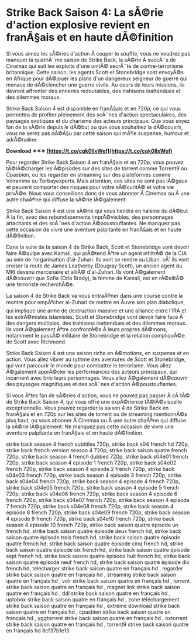 
 
# Strike Back Saison 4: La sÃ©rie d'action explosive revient en franÃ§ais et en haute dÃ©finition
  
Si vous aimez les sÃ©ries d'action Ã  couper le souffle, vous ne voudrez pas manquer la quatriÃ¨me saison de Strike Back, la sÃ©rie Ã  succÃ¨s de Cinemax qui suit les exploits d'une unitÃ© secrÃ¨te de contre-terrorisme britannique. Cette saison, les agents Scott et Stonebridge sont envoyÃ©s en Afrique pour dÃ©jouer les plans d'un dangereux seigneur de guerre qui menace de dÃ©clencher une guerre civile. Au cours de leurs missions, ils devront affronter des ennemis redoutables, des trahisons inattendues et des dilemmes moraux.
  
Strike Back Saison 4 est disponible en franÃ§ais et en 720p, ce qui vous permettra de profiter pleinement des scÃ¨nes d'action spectaculaires, des paysages exotiques et du charisme des acteurs principaux. Que vous soyez fan de la sÃ©rie depuis le dÃ©but ou que vous souhaitiez la dÃ©couvrir, vous ne serez pas dÃ©Ã§u par cette saison qui mÃªle suspense, humour et adrÃ©naline.
 
**Download ✶✶✶ [https://t.co/cqk0llxWef](https://t.co/cqk0llxWef)**


  
Pour regarder Strike Back Saison 4 en franÃ§ais et en 720p, vous pouvez tÃ©lÃ©charger les Ã©pisodes sur des sites de torrent comme Torrent9 ou Cpasbien, ou les regarder en streaming sur des plateformes comme Voiranime ou Torbayexperts. Mais attention, ces sites ne sont pas lÃ©gaux et peuvent comporter des risques pour votre sÃ©curitÃ© et votre vie privÃ©e. Nous vous conseillons donc de vous abonner Ã  Cinemax ou Ã  une autre chaÃ®ne qui diffuse la sÃ©rie lÃ©galement.
  
Strike Back Saison 4 est une sÃ©rie qui vous tiendra en haleine du dÃ©but Ã  la fin, avec des rebondissements imprÃ©visibles, des personnages attachants et des scÃ¨nes d'action Ã©poustouflantes. Ne manquez pas cette occasion de vivre une aventure palpitante en franÃ§ais et en haute dÃ©finition.
  
Dans la suite de la saison 4 de Strike Back, Scott et Stonebridge vont devoir faire Ã©quipe avec Kamali, qui prÃ©tend Ãªtre un agent infiltrÃ© de la CIA au sein de l'organisation d'al-Zuhari. Ils vont se rendre au Liban, oÃ¹ ils vont croiser la route de James Leatherby (Dougray Scott), un ancien agent du MI6 devenu mercenaire et alliÃ© d'al-Zuhari. Ils vont Ã©galement dÃ©couvrir que Sofia (Orla Brady), la femme de Kamali, est en rÃ©alitÃ© une terroriste recherchÃ©e.
  
La saison 4 de Strike Back va vous entraÃ®ner dans une course contre la montre pour empÃªcher al-Zuhari de mettre en Åuvre son plan diabolique, qui implique une arme de destruction massive et une alliance entre l'IRA et les extrÃ©mistes islamistes. Scott et Stonebridge vont devoir faire face Ã  des dangers multiples, des trahisons inattendues et des dilemmes moraux. Ils vont Ã©galement Ãªtre confrontÃ©s Ã  leurs propres dÃ©mons, notamment le passÃ© militaire de Stonebridge et la relation compliquÃ©e de Scott avec Richmond.
  
Strike Back Saison 4 est une saison riche en Ã©motions, en suspense et en action. Vous allez vibrer au rythme des aventures de Scott et Stonebridge, qui vont parcourir le monde pour combattre le terrorisme. Vous allez Ã©galement apprÃ©cier les performances des acteurs principaux, qui incarnent avec brio leurs personnages. Vous allez Ã©galement dÃ©couvrir des paysages magnifiques et des scÃ¨nes d'action Ã©poustouflantes.
  
Si vous Ãªtes fan de sÃ©ries d'action, vous ne pouvez pas passer Ã  cÃ´tÃ© de Strike Back Saison 4, qui vous offre une expÃ©rience tÃ©lÃ©visuelle exceptionnelle. Vous pouvez regarder la saison 4 de Strike Back en franÃ§ais et en 720p sur les sites de torrent ou de streaming mentionnÃ©s plus haut, ou vous abonner Ã  Cinemax ou Ã  une autre chaÃ®ne qui diffuse la sÃ©rie lÃ©galement. Ne manquez pas cette occasion de vivre une aventure palpitante en franÃ§ais et en haute dÃ©finition.
 
strike back season 4 french subtitles 720p,  strike back s04 french hd 720p,  strike back french version season 4 720p,  strike back saison quatre french 720p,  strike back season 4 french dubbed 720p,  strike back s04e01 french 720p,  strike back season 4 episode 1 french 720p,  strike back s04e02 french 720p,  strike back season 4 episode 2 french 720p,  strike back s04e03 french 720p,  strike back season 4 episode 3 french 720p,  strike back s04e04 french 720p,  strike back season 4 episode 4 french 720p,  strike back s04e05 french 720p,  strike back season 4 episode 5 french 720p,  strike back s04e06 french 720p,  strike back season 4 episode 6 french 720p,  strike back s04e07 french 720p,  strike back season 4 episode 7 french 720p,  strike back s04e08 french 720p,  strike back season 4 episode 8 french 720p,  strike back s04e09 french 720p,  strike back season 4 episode 9 french 720p,  strike back s04e10 french 720p,  strike back season 4 episode 10 french 720p,  strike back saison quatre épisode un french hd,  strike back saison quatre épisode deux french hd,  strike back saison quatre épisode trois french hd,  strike back saison quatre épisode quatre french hd,  strike back saison quatre épisode cinq french hd,  strike back saison quatre épisode six french hd,  strike back saison quatre épisode sept french hd,  strike back saison quatre épisode huit french hd,  strike back saison quatre épisode neuf french hd,  strike back saison quatre épisode dix french hd,  télécharger strike back saison quatre en français hd ,  regarder strike back saison quatre en français hd ,  streaming strike back saison quatre en français hd ,  voir strike back saison quatre en français hd ,  torrent strike back saison quatre en français hd ,  magnet link strike back saison quatre en français hd ,  ddl strike back saison quatre en français hd ,  uptobox strike back saison quatre en français hd ,  zone téléchargement strike back saison quatre en français hd ,  extreme download strike back saison quatre en français hd ,  cpasbien strike back saison quatre en français hd ,  yggtorrent strike back saison quatre en français hd ,  oxtorrent strike back saison quatre en français hd ,  torrent9 strike back saison quatre en français hd
 8cf37b1e13
 
